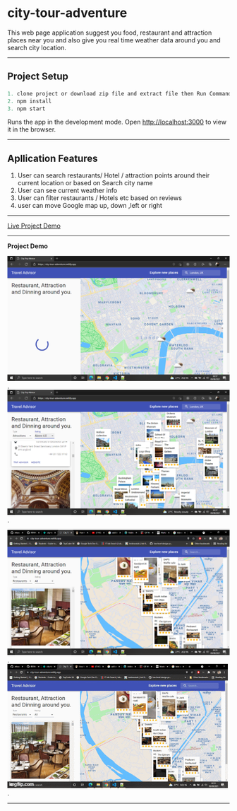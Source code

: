 # city-tour-adventure

This web page application suggest you food, restaurant and attraction places near you and also give you real time weather data around you and search city location.

---

## Project Setup

 ``` javascript
1. clone project or download zip file and extract file then Run Command
2. npm install
3. npm start
```
  
Runs the app in the development mode.
Open  <http://localhost:3000> to view it in the browser.

---

## Apllication Features

1. User can search restaurants/ Hotel / attraction points around their current location or based on Search city name
2. User can see current weather info
3. User can filter restaurants / Hotels etc based on reviews
4. user can move Google map up, down ,left or right

---

[ Live Project Demo  ](https://city-tour-adventure.netlify.app/, "city-tour-adventure")

---

 **Project Demo**

 ![alt text for screen readers](public\image\second.png  "Text to show on mouseover").
  ![alt text for screen readers](public\image\third.png  "Text to show on mouseover").

![alt text for screen readers](public\image\First.png "Text to show on mouseover").
![alt text for screen readers](public\image\final.gif "Text to show on mouseover").
 ***
